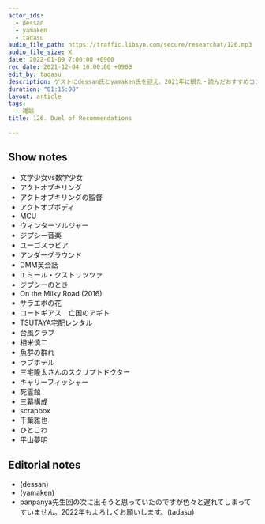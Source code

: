```yaml
---
actor_ids:
  - dessan
  - yamaken
  - tadasu
audio_file_path: https://traffic.libsyn.com/secure/researchat/126.mp3
audio_file_size: X
date: 2022-01-09 7:00:00 +0900
rec_date: 2021-12-04 10:00:00 +0900
edit_by: tadasu
description: ゲストにdessan氏とyamaken氏を迎え、2021年に観た・読んだおすすめコンテンツについて語ってもらいました。
duration: "01:15:08"
layout: article
tags:
  - 雑談
title: 126. Duel of Recommendations

---
```


## Show notes
- 文学少女vs数学少女
- アクトオブキリング
- アクトオブキリングの監督
- アクトオブボディ
- MCU
- ウィンターソルジャー
- ジプシー音楽
- ユーゴスラビア
- アンダーグラウンド
- DMM英会話
- エミール・クストリッツァ
- ジプシーのとき
- On the Milky Road (2016)
- サラエボの花
- コードギアス　亡国のアギト
- TSUTAYA宅配レンタル
- 台風クラブ
- 相米慎二
- 魚群の群れ
- ラブホテル
- 三宅隆太さんのスクリプトドクター
- キャリーフィッシャー
- 死霊館
- 三幕構成
- scrapbox
- 千葉雅也
- ひとこわ
- 平山夢明

## Editorial notes
- (dessan)
- (yamaken)
- panpanya先生回の次に出そうと思っていたのですが色々と遅れてしまってすいません。2022年もよろしくお願いします。(tadasu)
